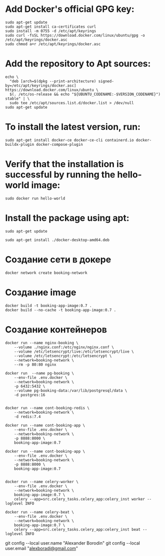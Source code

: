 # Add Docker's official GPG key:
    sudo apt-get update
    sudo apt-get install ca-certificates curl
    sudo install -m 0755 -d /etc/apt/keyrings
    sudo curl -fsSL https://download.docker.com/linux/ubuntu/gpg -o /etc/apt/keyrings/docker.asc
    sudo chmod a+r /etc/apt/keyrings/docker.asc

# Add the repository to Apt sources:
    echo \
      "deb [arch=$(dpkg --print-architecture) signed-by=/etc/apt/keyrings/docker.asc] https://download.docker.com/linux/ubuntu \
      $(. /etc/os-release && echo "${UBUNTU_CODENAME:-$VERSION_CODENAME}") stable" | \
      sudo tee /etc/apt/sources.list.d/docker.list > /dev/null
    sudo apt-get update

# To install the latest version, run:

    sudo apt-get install docker-ce docker-ce-cli containerd.io docker-buildx-plugin docker-compose-plugin

# Verify that the installation is successful by running the hello-world image:

    sudo docker run hello-world

# Install the package using apt:

    sudo apt-get update

    sudo apt-get install ./docker-desktop-amd64.deb

# Создание сети в докере
    docker network create booking-network

# Создание image
    docker build -t booking-app-image:0.7 .
    docker build --no-cache -t booking-app-image:0.7 .

# Создание контейнеров
    docker run --name nginx-booking \
        --volume ./nginx.conf:/etc/nginx/nginx.conf \
        --volume /etc/letsencrypt/live:/etc/letsencrypt/live \
        --volume /etc/letsencrypt:/etc/letsencrypt \
        --network=booking-network \
        --rm -p 80:80 nginx

    docker run  --name pg-booking \
        --env-file .env.docker \
        --network=booking-network \
        -p 6432:5432 \
        --volume pg-booking-data:/var/lib/postgresql/data \
        -d postgres:16


    docker run --name cont-booking-redis \
        --network=booking-network \
        -d redis:7.4
    
    docker run --name cont-booking-app \
        --env-file .env.docker \
        --network=booking-network \
        -p 8888:8000 \
        booking-app-image:0.7

    docker run --name cont-booking-app \
        --env-file .env.docker \
        --network=booking-network \
        -p 8888:8000 \
        booking-app-image:0.7


    docker run --name celery-worker \ 
        --env-file .env.docker \
        --network=booking-network \
        booking-app-image:0.7 \
        celery --app=src.celery_tasks.celery_app:celery_inst worker --loglevel INFO
    
    docker run --name celery-beat \
        --env-file .env.docker \
        --network=booking-network \
        booking-app-image:0.7 \
        celery --app=src.celery_tasks.celery_app:celery_inst beat --loglevel INFO

git config --local user.name "Alexander Borodin"
git config --local user.email "alexboradi@gmail.com"
